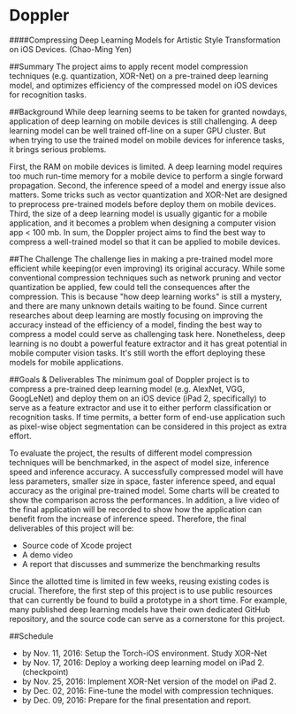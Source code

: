 Doppler
=====
####Compressing Deep Learning Models for Artistic Style Transformation on iOS Devices. (Chao-Ming Yen)


##Summary
The project aims to apply recent model compression techniques (e.g. quantization, XOR-Net) on a pre-trained deep learning model, and optimizes efficiency of the compressed model on iOS devices for recognition tasks.


##Background
While deep learning seems to be taken for granted nowdays, application of deep learning on mobile devices is still challenging. A deep learning model can be well trained off-line on a super GPU cluster. But when trying to use the trained model on mobile devices for inference tasks, it brings serious problems. 

First, the RAM on mobile devices is limited. A deep learning model requires too much run-time memory for a mobile device to perform a single forward propagation. Second, the inference speed of a model and energy issue also matters. Some tricks such as vector quantization and XOR-Net are designed to preprocess pre-trained models before deploy them on mobile devices. Third, the size of a deep learning model is usually gigantic for a mobile application, and it becomes a problem when designing a computer vision app < 100 mb. In sum, the Doppler project aims to find the best way to compress a well-trained model so that it can be applied to mobile devices.


##The Challenge
The challenge lies in making a pre-trained model more efficient while keeping(or even improving) its original accuracy. While some conventional compression techniques such as network pruning and vector quantization be applied, few could tell the consequences after the compression. This is because "how deep learning works" is still a mystery, and there are many unknown details waiting to be found. Since current researches about deep learning are mostly focusing on improving the accuracy instead of the efficiency of a model, finding the best way to compress a model could serve as challenging task here. Nonetheless, deep learning is no doubt a powerful feature extractor and it has great potential in mobile computer vision tasks. It's still worth the effort deploying these models for mobile applications.


##Goals & Deliverables
The minimum goal of Doppler project is to compress a pre-trained deep learning model (e.g. AlexNet, VGG, GoogLeNet) and deploy them on an iOS device (iPad 2, specifically) to serve as a feature extractor and use it to either perform classification or recognition tasks. If time permits, a better form of end-use application such as pixel-wise object segmentation can be considered in this project as extra effort.

To evaluate the project, the results of different model compression techniques will be benchmarked, in the aspect of model size, inference speed and inference accuracy. A successfully compressed model will have less parameters, smaller size in space, faster inference speed, and equal accuracy as the original pre-trained model. Some charts will be created to show the comparison across the performances. In addition, a live video of the final application will be recorded to show how the application can benefit from the increase of inference speed. Therefore, the final deliverables of this project will be:

 - Source code of Xcode project
 - A demo video
 - A report that discusses and summerize the benchmarking results

Since the allotted time is limited in few weeks, reusing existing codes is crucial. Therefore, the first step of this project is to use public resources that can currently be found to build a prototype in a short time. For example, many published deep learning models have their own dedicated GitHub repository, and the source code can serve as a cornerstone for this project.


##Schedule
 - by Nov. 11, 2016: Setup the Torch-iOS environment. Study XOR-Net
 - by Nov. 17, 2016: Deploy a working deep learning model on iPad 2. (checkpoint)
 - by Nov. 25, 2016: Implement XOR-Net version of the model on iPad 2.
 - by Dec. 02, 2016: Fine-tune the model with compression techniques.
 - by Dec. 09, 2016: Prepare for the final presentation and report.
 
